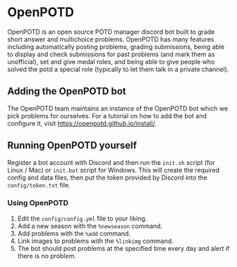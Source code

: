 # OpenPOTD

OpenPOTD is an open source POTD manager discord bot
built to grade short answer and multichoice problems.
OpenPOTD has many features including automatically 
posting problems, grading submissions, being able to
display and check submissions for past problems (and 
mark them as unofficial), set and give medal roles, and 
being able to give people who solved the potd a special
role (typically to let them talk in a private channel). 

## Adding the OpenPOTD bot

The OpenPOTD team maintains an instance of the OpenPOTD
bot which we pick problems for ourselves. For a tutorial
on how to add the bot and configure it, visit 
https://openpotd.github.io/install/. 

## Running OpenPOTD yourself

Register a bot account with Discord and then run the
`init.sh` script (for Linux / Mac) or `init.bat` script
for Windows. This will create the required config and
data files, then put the token provided by Discord
into the `config/token.txt` file.

### Using OpenPOTD

1. Edit the `config/config.yml` file to your liking. 
1. Add a new season with the `%newseason` command. 
1. Add problems with the `%add` command. 
1. Link images to problems with the `%linkimg` command. 
1. The bot should post problems at the specified time 
every day and alert if there is no problem. 
